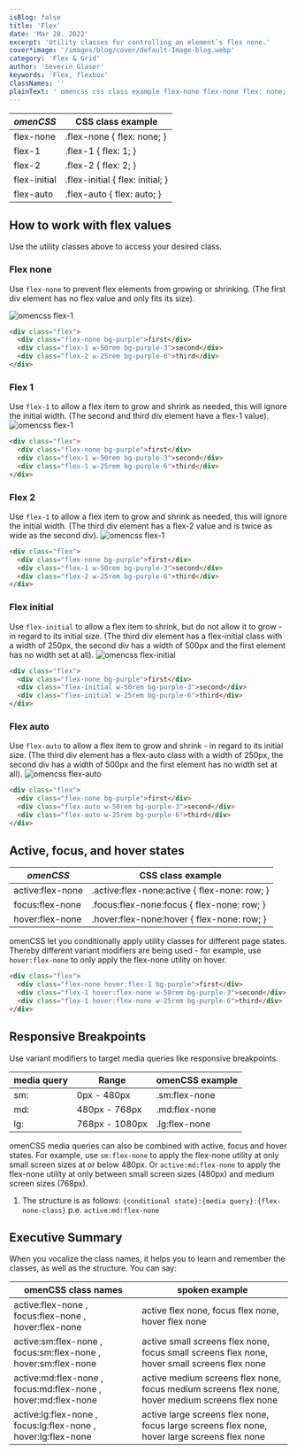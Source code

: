 ```yaml
---
isBlog: false
title: 'Flex'
date: 'Mar 28. 2022'
excerpt: 'Utility classes for controlling an element`s flex none.'
cover*image: '/images/blog/cover/default-Image-blog.webp'
category: 'Flex & Grid'
author: 'Severin Glaser'
keywords: 'Flex, flexbox'
classNames: ''
plainText: ' omencss css class example flex-none flex-none flex: none; flex-1 flex-1 flex: 1; flex-2 flex-2 flex: 2; flex-initial flex-initial flex: initial; flex-auto flex-auto flex: auto; how to work with flex values use the utility classes above to access your desired class flex none use flex-none to prevent flex elements from growing or shrinking the first div element has no flex value and only fits its size ! omencss flex-1 images docs flex flex-1 webp?style=centerme html div class=flex div class=flex-none bg-purple first div div class=flex-1 w-50rem bg-purple-3 second div div class=flex-2 w-25rem bg-purple-6 third div div flex 1 use flex-1 to allow a flex item to grow and shrink as needed this will ignore the initial width the second and third div element have a flex-1 value ! omencss flex-1 images docs flex flex-1 webp?style=centerme html div class=flex div class=flex-none bg-purple first div div class=flex-1 w-50rem bg-purple-3 second div div class=flex-1 w-25rem bg-purple-6 third div div flex 2 use flex-1 to allow a flex item to grow and shrink as needed this will ignore the initial width the third div element has a flex-2 value and is twice as wide as the second div ! omencss flex-1 images docs flex flex-2 webp?style=centerme html div class=flex div class=flex-none bg-purple first div div class=flex-1 w-50rem bg-purple-3 second div div class=flex-2 w-25rem bg-purple-6 third div div flex initial use flex-initial to allow a flex item to shrink but do not allow it to grow - in regard to its initial size the third div element has a flex-initial class with a width of 250px the second div has a width of 500px and the first element has no width set at all ! omencss flex-initial images docs flex flex-initial webp?style=centerme html div class=flex div class=flex-none bg-purple first div div class=flex-initial w-50rem bg-purple-3 second div div class=flex-initial w-25rem bg-purple-6 third div div flex auto use flex-auto to allow a flex item to grow and shrink - in regard to its initial size the third div element has a flex-auto class with a width of 250px the second div has a width of 500px and the first element has no width set at all ! omencss flex-auto images docs flex flex-auto webp?style=centerme html div class=flex div class=flex-none bg-purple first div div class=flex-auto w-50rem bg-purple-3 second div div class=flex-auto w-25rem bg-purple-6 third div div active focus and hover states omencss css class example - active:flex-none active :flex-none:active flex-none: row; focus:flex-none focus :flex-none:focus flex-none: row; hover:flex-none hover :flex-none:hover flex-none: row; omencss let you conditionally apply utility classes for different page states thereby different variant modifiers are being used - for example use hover:flex-none to only apply the flex-none utility on hover html div class=flex div class=flex-none hover:flex-1 bg-purple first div div class=flex-1 hover:flex-none w-50rem bg-purple-3 second div div class=flex-1 hover:flex-none w-25rem bg-purple-6 third div div responsive breakpoints use variant modifiers to target media queries like responsive breakpoints media query range omencss example - - sm: 0px - 480px sm:flex-none md: 480px - 768px md:flex-none lg: 768px - 1080px lg:flex-none omencss media queries can also be combined with active focus and hover states for example use sm:flex-none to apply the flex-none utility at only small screen sizes at or below 480px or active:md:flex-none to apply the flex-none utility at only between small screen sizes 480px and medium screen sizes 768px 1 the structure is as follows: conditional state : media query : flex-none-class p e active:md:flex-none executive summary when you vocalize the class names it helps you to learn and remember the classes as well as the structure you can say: omencss class names spoken example - - active:flex-none focus:flex-none hover:flex-none active flex none focus flex none hover flex none active:sm:flex-none focus:sm:flex-none hover:sm:flex-none active small screens flex none focus small screens flex none hover small screens flex none active:md:flex-none focus:md:flex-none hover:md:flex-none active medium screens flex none focus medium screens flex none hover medium screens flex none active:lg:flex-none focus:lg:flex-none hover:lg:flex-none active large screens flex none focus large screens flex none hover large screens flex none '
---
```


| _omenCSS_    | CSS class example                |
| ------------ | -------------------------------- |
| flex-none    | .flex-none { flex: none; }       |
| flex-1       | .flex-1 { flex: 1; }             |
| flex-2       | .flex-2 { flex: 2; }             |
| flex-initial | .flex-initial { flex: initial; } |
| flex-auto    | .flex-auto { flex: auto; }       |

## How to work with flex values

Use the utility classes above to access your desired class.

### Flex none

Use `flex-none` to prevent flex elements from growing or shrinking. (The first div element has no flex value and only fits its size).

![omencss flex-1](/images/docs/flex/flex-1.webp?style=centerme)

```html
<div class="flex">
  <div class="flex-none bg-purple">first</div>
  <div class="flex-1 w-50rem bg-purple-3">second</div>
  <div class="flex-2 w-25rem bg-purple-6">third</div>
</div>
```

### Flex 1

Use `flex-1` to allow a flex item to grow and shrink as needed, this will ignore the initial width. (The second and third div element have a flex-1 value).
![omencss flex-1](/images/docs/flex/flex-1.webp?style=centerme)

```html
<div class="flex">
  <div class="flex-none bg-purple">first</div>
  <div class="flex-1 w-50rem bg-purple-3">second</div>
  <div class="flex-1 w-25rem bg-purple-6">third</div>
</div>
```

### Flex 2

Use `flex-1` to allow a flex item to grow and shrink as needed, this will ignore the initial width. (The third div element has a flex-2 value and is twice as wide as the second div).
![omencss flex-1](/images/docs/flex/flex-2.webp?style=centerme)

```html
<div class="flex">
  <div class="flex-none bg-purple">first</div>
  <div class="flex-1 w-50rem bg-purple-3">second</div>
  <div class="flex-2 w-25rem bg-purple-6">third</div>
</div>
```

### Flex initial

Use `flex-initial` to allow a flex item to shrink, but do not allow it to grow - in regard to its initial size. (The third div element has a flex-initial class with a width of 250px, the second div has a width of 500px and the first element has no width set at all).
![omencss flex-initial](/images/docs/flex/flex-initial.webp?style=centerme)

```html
<div class="flex">
  <div class="flex-none bg-purple">first</div>
  <div class="flex-initial w-50rem bg-purple-3">second</div>
  <div class="flex-initial w-25rem bg-purple-6">third</div>
</div>
```

### Flex auto

Use `flex-auto` to allow a flex item to grow and shrink - in regard to its initial size. (The third div element has a flex-auto class with a width of 250px, the second div has a width of 500px and the first element has no width set at all).
![omencss flex-auto](/images/docs/flex/flex-auto.webp?style=centerme)

```html
<div class="flex">
  <div class="flex-none bg-purple">first</div>
  <div class="flex-auto w-50rem bg-purple-3">second</div>
  <div class="flex-auto w-25rem bg-purple-6">third</div>
</div>
```

## Active, focus, and hover states

| _omenCSS_        | CSS class example                             |
| ---------------- | --------------------------------------------- |
| active:flex-none | .active\:flex-none:active { flex-none: row; } |
| focus:flex-none  | .focus\:flex-none:focus { flex-none: row; }   |
| hover:flex-none  | .hover\:flex-none:hover { flex-none: row; }   |

omenCSS let you conditionally apply utility classes for different page states. Thereby different variant modifiers are being used - for example, use `hover:flex-none` to only apply the flex-none utility on hover.

```html
<div class="flex">
  <div class="flex-none hover:flex-1 bg-purple">first</div>
  <div class="flex-1 hover:flex-none w-50rem bg-purple-3">second</div>
  <div class="flex-1 hover:flex-none w-25rem bg-purple-6">third</div>
</div>
```

## Responsive Breakpoints

Use variant modifiers to target media queries like responsive breakpoints.

| media query | Range          | omenCSS example |
| ----------- | -------------- | --------------- |
| sm:         | 0px - 480px    | .sm:flex-none   |
| md:         | 480px - 768px  | .md:flex-none   |
| lg:         | 768px - 1080px | .lg:flex-none   |

omenCSS media queries can also be combined with active, focus and hover states. For example, use `sm:flex-none` to apply the flex-none utility at only small screen sizes at or below 480px. Or `active:md:flex-none` to apply the flex-none utility at only between small screen sizes (480px) and medium screen sizes (768px).

1. The structure is as follows: `{conditional state}:{media query}:{flex-none-class}` p.e. `active:md:flex-none`

## Executive Summary

When you vocalize the class names, it helps you to learn and remember the classes, as well as the structure. You can say:

| omenCSS class names                                           | spoken example                                                                                  |
| ------------------------------------------------------------- | ----------------------------------------------------------------------------------------------- |
| active:flex-none , focus:flex-none , hover:flex-none          | active flex none, focus flex none, hover flex none                                              |
| active:sm:flex-none , focus:sm:flex-none , hover:sm:flex-none | active small screens flex none, focus small screens flex none, hover small screens flex none    |
| active:md:flex-none , focus:md:flex-none , hover:md:flex-none | active medium screens flex none, focus medium screens flex none, hover medium screens flex none |
| active:lg:flex-none , focus:lg:flex-none , hover:lg:flex-none | active large screens flex none, focus large screens flex none, hover large screens flex none    |
